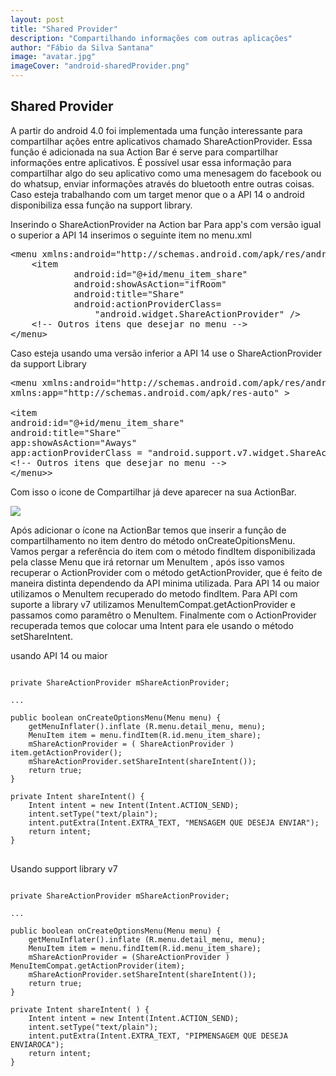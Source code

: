 ```yaml
---
layout: post
title: "Shared Provider"
description: "Compartilhando informações com outras aplicações"
author: "Fábio da Silva Santana"
image: "avatar.jpg"
imageCover: "android-sharedProvider.png"
---
```


<h2 class="header">Shared Provider</h2>
<p> A partir do android 4.0 foi implementada uma função interessante para compartilhar ações entre aplicativos chamado ShareActionProvider. Essa função é adicionada na sua Action Bar é serve para compartilhar informações entre aplicativos. É possível usar essa informação para compartilhar algo do seu aplicativo como uma menesagem do facebook ou do whatsup, enviar informações através do bluetooth entre outras coisas. 
Caso esteja trabalhando com um target menor que o a API 14 o android disponibiliza essa função na support library.</p>
 
<p>Inserindo o ShareActionProvider na Action bar Para app's com versão igual o superior a API 14 inserimos o seguinte item no menu.xml </p>
<?prettify lang=html linenums=true?>
<pre class="prettyprint language-xml" >
&lt;menu xmlns:android="http://schemas.android.com/apk/res/android"&gt; 
    &lt;item 
            android:id="@+id/menu_item_share" 
            android:showAsAction="ifRoom" 
            android:title="Share" 
            android:actionProviderClass= 
                "android.widget.ShareActionProvider" /&gt;
    &lt;!-- Outros itens que desejar no menu --&gt;
&lt;/menu&gt;
</pre>
<p> Caso esteja usando uma versão inferior a API 14 use o ShareActionProvider da support Library </p>

<?prettify lang=html linenums=true?>
<pre class="prettyprint language-xml" >
&lt;menu xmlns:android="http://schemas.android.com/apk/res/android" 
xmlns:app="http://schemas.android.com/apk/res-auto" &gt;
 
&lt;item 
android:id="@+id/menu_item_share" 
android:title="Share" 
app:showAsAction="Aways" 
app:actionProviderClass = "android.support.v7.widget.ShareActionProvider" /&gt; 
&lt;!-- Outros itens que desejar no menu --&gt; 
&lt;/menu>&gt;
</pre>

<p>Com isso o icone de Compartilhar já deve aparecer na sua ActionBar.</p>

<!--imagem celular -->
<img class="responsive-img" src="{{site.url}}/img/android-sharedProvider.png">

<p>Após adicionar o ícone na ActionBar temos que inserir a função de compartilhamento no item dentro do método onCreateOpitionsMenu. Vamos pergar a referência do item com o método findItem disponibilizada pela classe Menu que irá retornar um MenuItem , após isso vamos recuperar o ActionProvider com o método getActionProvider, que é feito de maneira distinta dependendo da API minima utilizada. Para API 14 ou maior utilizamos o MenuItem recuperado do metodo findItem. Para API com suporte a library v7 utilizamos  MenuItemCompat.getActionProvider e passamos como paramêtro o MenuItem. Finalmente com o ActionProvider recuperada temos que colocar uma Intent para ele usando o método setShareIntent.</p>

<p> usando API 14 ou maior </p>

<?prettify lang=java linenums=true?>
<pre class="prettyprint">
<code class="language-java">
private ShareActionProvider mShareActionProvider; 
 
... 
 
public boolean onCreateOptionsMenu(Menu menu) { 
    getMenuInflater().inflate (R.menu.detail_menu, menu); 
    MenuItem item = menu.findItem(R.id.menu_item_share); 
    mShareActionProvider = ( ShareActionProvider ) item.getActionProvider(); 
    mShareActionProvider.setShareIntent(shareIntent());  
    return true; 
} 
 
private Intent shareIntent() { 
    Intent intent = new Intent(Intent.ACTION_SEND); 
    intent.setType("text/plain"); 
    intent.putExtra(Intent.EXTRA_TEXT, "MENSAGEM QUE DESEJA ENVIAR"); 
    return intent; 
} 
</code>
</pre>

<p> Usando support library v7 </p>

<?prettify lang=java linenums=true?>
<pre class="prettyprint">
<code class="language-java">
private ShareActionProvider mShareActionProvider; 
 
... 
 
public boolean onCreateOptionsMenu(Menu menu) { 
    getMenuInflater().inflate (R.menu.detail_menu, menu); 
    MenuItem item = menu.findItem(R.id.menu_item_share); 
    mShareActionProvider = (ShareActionProvider ) MenuItemCompat.getActionProvider(item); 
    mShareActionProvider.setShareIntent(shareIntent());  
    return true; 
} 
 
private Intent shareIntent( ) { 
    Intent intent = new Intent(Intent.ACTION_SEND); 
    intent.setType("text/plain"); 
    intent.putExtra(Intent.EXTRA_TEXT, "PIPMENSAGEM QUE DESEJA ENVIAROCA"); 
    return intent; 
} 
</code>
</pre>


